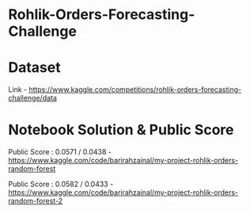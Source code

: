 # Rohlik-Orders-Forecasting-Challenge

# Dataset

Link - https://www.kaggle.com/competitions/rohlik-orders-forecasting-challenge/data


# Notebook Solution & Public Score

Public Score : 0.0571 / 0.0438 - https://www.kaggle.com/code/barirahzainal/my-project-rohlik-orders-random-forest

Public Score : 0.0582 / 0.0433 - https://www.kaggle.com/code/barirahzainal/my-project-rohlik-orders-random-forest-2
